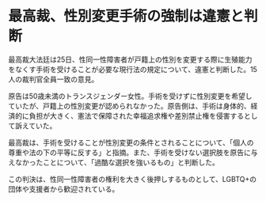 # 最高裁、性別変更手術の強制は違憲と判断

最高裁大法廷は25日、性同一性障害者が戸籍上の性別を変更する際に生殖能力をなくす手術を受けることが必要な現行法の規定について、違憲と判断した。15人の裁判官全員一致の意見。

原告は50歳未満のトランスジェンダー女性。手術を受けずに性別変更を希望していたが、戸籍上の性別変更が認められなかった。原告側は、手術は身体的、経済的に負担が大きく、憲法で保障された幸福追求権や差別禁止権を侵害するとして訴えていた。

最高裁は、手術を受けることが性別変更の条件とされることについて、「個人の尊重や法の下の平等に反する」と指摘。また、手術を受けない選択肢を原告に与えなかったことについて、「過酷な選択を強いるもの」と判断した。

この判決は、性同一性障害者の権利を大きく後押しするものとして、LGBTQ+の団体や支援者から歓迎されている。
